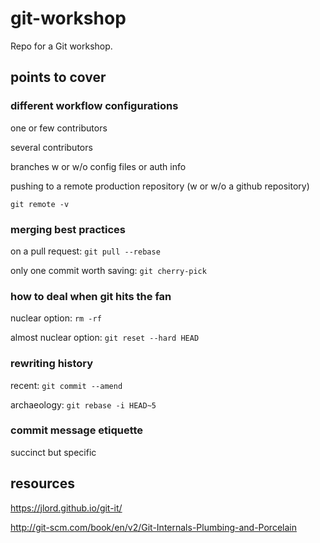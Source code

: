 # git-workshop

Repo for a Git workshop.


## points to cover

### different workflow configurations
one or few contributors

several contributors

branches w or w/o config files or auth info

pushing to a remote production repository (w or w/o a github repository)
```
git remote -v
```


### merging best practices
on a pull request: `git pull --rebase`

only one commit worth saving: `git cherry-pick`


### how to deal when git hits the fan
nuclear option: `rm -rf`

almost nuclear option: `git reset --hard HEAD`


### rewriting history
recent: `git commit --amend`

archaeology: `git rebase -i HEAD~5`


### commit message etiquette
succinct but specific


## resources
https://jlord.github.io/git-it/

http://git-scm.com/book/en/v2/Git-Internals-Plumbing-and-Porcelain
